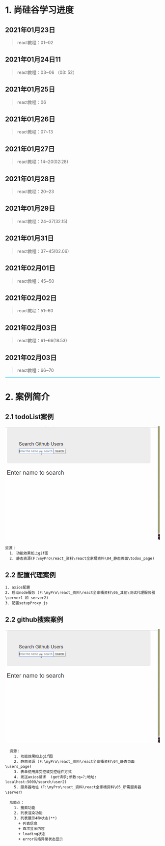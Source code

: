 # 1. 尚硅谷学习进度

## 2021年01月23日

> react教程：01~02

## 2021年01月24日11

> react教程：03~06 （03: 52）

## 2021年01月25日

> react教程：06

## 2021年01月26日

> react教程：07~13

## 2021年01月27日

> react教程：14~20(02:28)

## 2021年01月28日

> react教程：20~23

## 2021年01月29日

> react教程：24~37(32.15)

## 2021年01月31日

> react教程：37~45(02.06)

## 2021年02月01日

> react教程：45~50

## 2021年02月02日

> react教程：51~60

## 2021年02月03日

> react教程：61~66(18.53)

## 2021年02月03日

> react教程：66~70

<hr style="height:2px;background:  deepskyblue;"/>

# 2. 案例简介

## 2.1 todoList案例

![avatar](./img/github_search.gif)

```text
资源：
  1. 功能效果如上gif图
  2. 静态资源(F:\myPro\react_资料\react全家桶资料\04_静态页面\todos_page)
```

## 2.2 配置代理案例

```text
1. axios配置
2. 启动node服务 (F:\myPro\react_资料\react全家桶资料\06_其他\测试代理服务器\server1 和 server2)
3. 配置setupProxy.js
```

## 2.2 github搜索案例

![avatar](./img/github_search.gif)

```text
  资源：
    1. 功能效果如上gif图
    2. 静态资源 (F:\myPro\react_资料\react全家桶资料\04_静态页面\users_page)
    3. 表单使用非受控或受控组件方式
    4. 发送axios请求  (get请求;参数:q=?;地址: localhost:5000/search/user2)
    5. 服务器地址（F:\myPro\react_资料\react全家桶资料\05_所需服务器\server）
    
  功能点：
    1. 搜索功能
    2. 列表渲染功能
    3. 列表展示4种状态(**)
      + 列表信息
      + 首次显示内容
      + loading状态
      + error网络异常状态显示
```
